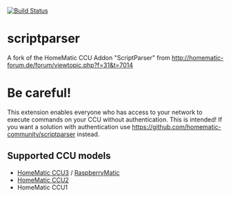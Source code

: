 [![Build Status](https://travis-ci.org/litti/scriptparser.svg?branch=master)](https://travis-ci.org/litti/scriptparser)

# scriptparser
A fork of the HomeMatic CCU Addon "ScriptParser" from http://homematic-forum.de/forum/viewtopic.php?f=31&t=7014

# Be careful!
This extension enables everyone who has access to your network to execute commands on your CCU without authentication. This is intended! If you want a solution with authentication use https://github.com/homematic-community/scriptparser instead.

## Supported CCU models
* [HomeMatic CCU3](https://www.eq-3.de/produkte/homematic/zentralen-und-gateways/smart-home-zentrale-ccu3.html) / [RaspberryMatic](http://raspberrymatic.de/)
* [HomeMatic CCU2](https://www.eq-3.de/produkt-detail-zentralen-und-gateways/items/homematic-zentrale-ccu-2.html)
* HomeMatic CCU1
